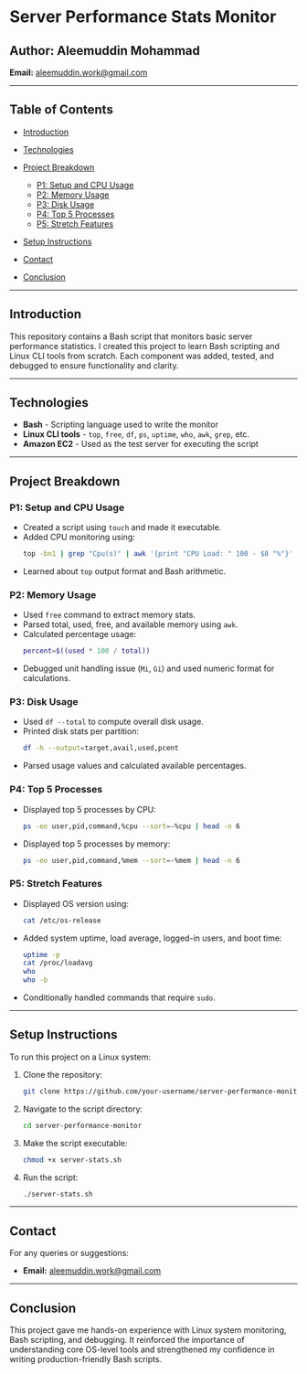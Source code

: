 # Server Performance Stats Monitor

## Author: Aleemuddin Mohammad

**Email:** [aleemuddin.work@gmail.com](mailto\:aleemuddin.work@gmail.com)

---

## Table of Contents

- [Introduction](#introduction)

- [Technologies](#technologies)

- [Project Breakdown](#project-breakdown)

  - [P1: Setup and CPU Usage](#p1-setup-and-cpu-usage)
  - [P2: Memory Usage](#p2-memory-usage)
  - [P3: Disk Usage](#p3-disk-usage)
  - [P4: Top 5 Processes](#p4-top-5-processes)
  - [P5: Stretch Features](#p5-stretch-features)

- [Setup Instructions](#setup-instructions)

- [Contact](#contact)

- [Conclusion](#conclusion)

---

## Introduction

This repository contains a Bash script that monitors basic server performance statistics. I created this project to learn Bash scripting and Linux CLI tools from scratch. Each component was added, tested, and debugged to ensure functionality and clarity.

---

## Technologies

- **Bash** - Scripting language used to write the monitor
- **Linux CLI tools** - `top`, `free`, `df`, `ps`, `uptime`, `who`, `awk`, `grep`, etc.
- **Amazon EC2** - Used as the test server for executing the script

---

## Project Breakdown

### P1: Setup and CPU Usage

- Created a script using `touch` and made it executable.
- Added CPU monitoring using:
  ```bash
  top -bn1 | grep "Cpu(s)" | awk '{print "CPU Load: " 100 - $8 "%"}'
  ```
- Learned about `top` output format and Bash arithmetic.

### P2: Memory Usage

- Used `free` command to extract memory stats.
- Parsed total, used, free, and available memory using `awk`.
- Calculated percentage usage:
  ```bash
  percent=$((used * 100 / total))
  ```
- Debugged unit handling issue (`Mi`, `Gi`) and used numeric format for calculations.

### P3: Disk Usage

- Used `df --total` to compute overall disk usage.
- Printed disk stats per partition:
  ```bash
  df -h --output=target,avail,used,pcent
  ```
- Parsed usage values and calculated available percentages.

### P4: Top 5 Processes

- Displayed top 5 processes by CPU:
  ```bash
  ps -eo user,pid,command,%cpu --sort=-%cpu | head -n 6
  ```
- Displayed top 5 processes by memory:
  ```bash
  ps -eo user,pid,command,%mem --sort=-%mem | head -n 6
  ```

### P5: Stretch Features

- Displayed OS version using:
  ```bash
  cat /etc/os-release
  ```
- Added system uptime, load average, logged-in users, and boot time:
  ```bash
  uptime -p
  cat /proc/loadavg
  who
  who -b
  ```
- Conditionally handled commands that require `sudo`.

---

## Setup Instructions

To run this project on a Linux system:

1. Clone the repository:
   ```bash
   git clone https://github.com/your-username/server-performance-monitor.git
   ```
2. Navigate to the script directory:
   ```bash
   cd server-performance-monitor
   ```
3. Make the script executable:
   ```bash
   chmod +x server-stats.sh
   ```
4. Run the script:
   ```bash
   ./server-stats.sh
   ```

---

## Contact

For any queries or suggestions:

- **Email:** [aleemuddin.work@gmail.com](mailto\:aleemuddin.work@gmail.com)

---

## Conclusion

This project gave me hands-on experience with Linux system monitoring, Bash scripting, and debugging. It reinforced the importance of understanding core OS-level tools and strengthened my confidence in writing production-friendly Bash scripts.


